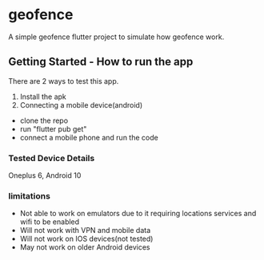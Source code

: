 # geofence

A simple geofence flutter project to simulate how geofence work.

## Getting Started - How to run the app

There are 2 ways to test this app.
1. Install the apk
2. Connecting a mobile device(android) 

- clone the repo
- run "flutter pub get"
- connect a mobile phone and run the code

### Tested Device Details

Oneplus 6, Android 10

### limitations

- Not able to work on emulators due to it requiring locations services and wifi to be enabled 
- Will not work with VPN and mobile data
- Will not work on IOS devices(not tested)
- May not work on older Android devices